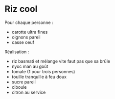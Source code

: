 # Riz cool

Pour chaque personne :
- carotte ultra fines
- oignons pareil
- casse oeuf

Réalisation :
- riz basmati et mélange vite faut pas que sa brûle
- nyoc man au goût
- tomate (1 pour trois personnes)
- touille tranquille à feu doux
- sucre pareil
- ciboule
- citron au service